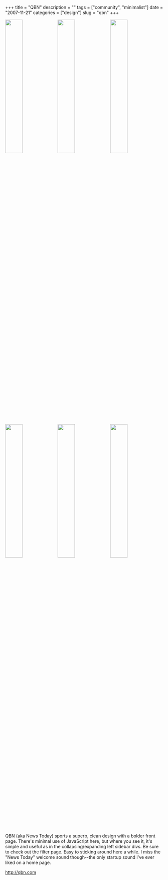 +++
title = "QBN"
description = ""
tags = ["community", "minimalist"]
date = "2007-11-21"
categories = ["design"]
slug = "qbn"
+++


<div id="screens-thumbs" class="clearfix mt1-5">
<a href="http://media.konigi.com/design/qbn-1.jpg" class="group" rel="group"><img src="http://media.konigi.com/design/qbn-1.png" alt="" class="thumb" style="width: 33%; max-width: 33%;padding: 0 1px 1px 0" /></a><a href="http://media.konigi.com/design/qbn-2.jpg" class="group" rel="group"><img src="http://media.konigi.com/design/qbn-2.png" alt="" class="thumb" style="width: 33%; max-width: 33%;padding: 0 1px 1px 0" /></a><a href="http://media.konigi.com/design/qbn-3.jpg" class="group" rel="group"><img src="http://media.konigi.com/design/qbn-3.png" alt="" class="thumb" style="width: 33%; max-width: 33%;padding: 0 1px 1px 0" /></a><a href="http://media.konigi.com/design/qbn-4.jpg" class="group" rel="group"><img src="http://media.konigi.com/design/qbn-4.png" alt="" class="thumb" style="width: 33%; max-width: 33%;padding: 0 1px 1px 0" /></a><a href="http://media.konigi.com/design/qbn-5.jpg" class="group" rel="group"><img src="http://media.konigi.com/design/qbn-5.png" alt="" class="thumb" style="width: 33%; max-width: 33%;padding: 0 1px 1px 0" /></a><a href="http://media.konigi.com/design/qbn-6.jpg" class="group" rel="group"><img src="http://media.konigi.com/design/qbn-6.png" alt="" class="thumb" style="width: 33%; max-width: 33%;padding: 0 1px 1px 0" /></a>
</div>   
<p>QBN (aka News Today) sports a superb, clean design with a bolder front page. There's minimal use of JavaScript here, but where you see it, it's simple and useful as in the collapsing/expanding left sidebar divs. Be sure to check out the filter page. Easy to sticking around here a while. I miss the "News Today" welcome sound though--the only startup sound I've ever liked on a home page.</p>
<p><a href="http://qbn.com/">http://qbn.com</a></p>  
